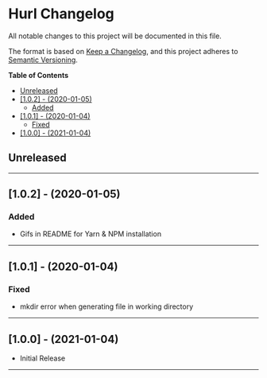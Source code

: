 # Hurl Changelog <!-- omit in toc -->

All notable changes to this project will be documented in this file.

The format is based on [Keep a Changelog](http://keepachangelog.com/), and this project adheres to [Semantic Versioning](https://semver.org/spec/v2.0.0.html).

**Table of Contents**

- [Unreleased](#unreleased)
- [[1.0.2] - (2020-01-05)](#102---2020-01-05)
  - [Added](#added)
- [[1.0.1] - (2020-01-04)](#101---2020-01-04)
  - [Fixed](#fixed)
- [[1.0.0] - (2021-01-04)](#100---2021-01-04)

## Unreleased

---

## [1.0.2] - (2020-01-05)

### Added

- Gifs in README for Yarn & NPM installation

---

## [1.0.1] - (2020-01-04)

### Fixed

- mkdir error when generating file in working directory

---

## [1.0.0] - (2021-01-04)

- Initial Release

---
